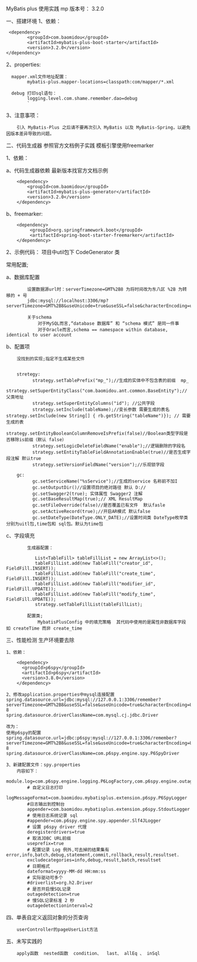 MyBatis plus 使用实践  mp 版本号： 3.2.0

一、搭建环境
    1、依赖：
        
     <dependency>
            <groupId>com.baomidou</groupId>
            <artifactId>mybatis-plus-boot-starter</artifactId>
            <version>3.2.0</version>
    </dependency>
    
   2、properties:
      
      mapper.xml文件地址配置：
            mybatis-plus.mapper-locations=classpath:com/mapper/*.xml
       
      debug 打印sql语句：
            logging.level.com.shame.remember.dao=debug
            `
   3、注意事项：
        
        引入 MyBatis-Plus 之后请不要再次引入 MyBatis 以及 MyBatis-Spring，以避免因版本差异导致的问题。
        
    
二、代码生成器
    参照官方文档例子实践  模板引擎使用freemarker
    
1、依赖：

a、代码生成器依赖 最新版本找官方文档示例
        
        <dependency>
            <groupId>com.baomidou</groupId>
            <artifactId>mybatis-plus-generator</artifactId>
            <version>3.2.0</version>
        </dependency>
        
b、freemarker:
          
        <dependency>
             <groupId>org.springframework.boot</groupId>
             <artifactId>spring-boot-starter-freemarker</artifactId>
        </dependency>

2、示例代码： 项目中util包下  CodeGenerator 类

常用配置;
        
   a、数据库配置
           
            设置数据源url时：serverTimezone=GMT%2B8 为将时间改为东八区 %2B 为转移的 + 号
            jdbc:mysql://localhost:3306/mp?serverTimezone=GMT%2B8&useUnicode=true&useSSL=false&characterEncoding=utf8   
            
            关于schema  
                对于MySQL而言,“database 数据库” 和 “schema 模式” 是同一件事
                对于Oracle而言,schema == namespace within database, identical to user account

   b、配置项 
        
        没找到的实现;指定不生成某些文件
        
         
        stretegy:
              strategy.setTablePrefix("mp_");//生成的实体中不包含表的前缀  mp_
              strategy.setSuperEntityClass("com.baomidou.ant.common.BaseEntity");//父类地址
              strategy.setSuperEntityColumns("id"); //公共字段
              strategy.setInclude(tableName);//变长参数 需要生成的表名 strategy.setInclude(new String[] { rb.getString("tableName")}); // 需要生成的表
              strategy.setEntityBooleanColumnRemoveIsPrefix(false)//Boolean类型字段是否移除is前缀（默认 false）
              strategy.setLogicDeleteFieldName("enable");//逻辑删除的字段名
              strategy.setEntityTableFieldAnnotationEnable(true)//是否生成字段注解 默认true
              strategy.setVersionFieldName("version");//乐观锁字段
              
        gc:
              gc.setServiceName("%sService");//生成的service 名称前不加I
              gc.setOutputDir()//设置项目的绝对路径 默认 D://      
              gc.setSwagger2(true); 实体属性 Swagger2 注解
              gc.setBaseResultMap(true);// XML ResultMap
              gc.setFileOverride(false)//是否覆盖已有文件  默认fasle
              gc.setActiveRecord(true);//开启AR模式 默认false
              gc.setDateType(DateType.ONLY_DATE);//设置时间类 DateType枚举类 分别为uitl包,time包和 sql包。默认为time包
   
   c、字段填充
            
            生成器配置：
            
               List<TableFill> tableFillList = new ArrayList<>();
               tableFillList.add(new TableFill("creator_id", FieldFill.INSERT));
               tableFillList.add(new TableFill("create_time", FieldFill.INSERT));
               tableFillList.add(new TableFill("modifier_id", FieldFill.UPDATE));
               tableFillList.add(new TableFill("modify_time", FieldFill.UPDATE));
               strategy.setTableFillList(tableFillList);
            
            配置类;
                MybatisPlusConfig 中的填充策略  其代码中使用的是属性非数据库字段 如 createTime 而非 create_time

三、性能检测 生产环境要去除

    1、依赖：
        
        <dependency>
          <groupId>p6spy</groupId>
          <artifactId>p6spy</artifactId>
          <version>3.8.0</version>
        </dependency>

    2、修改application.properties中mysql连接配置
    spring.datasource.url=jdbc:mysql://127.0.0.1:3306/remember?serverTimezone=GMT%2B8&useSSL=false&useUnicode=true&characterEncoding=UTF-8
    spring.datasource.driverClassName=com.mysql.cj.jdbc.Driver
    
    改为：
    使用p6spy的配置
    spring.datasource.url=jdbc:p6spy:mysql://127.0.0.1:3306/remember?serverTimezone=GMT%2B8&useSSL=false&useUnicode=true&characterEncoding=UTF-8
    spring.datasource.driverClassName=com.p6spy.engine.spy.P6SpyDriver
    
    3、新建配置文件：spy.properties
        内容如下：
            module.log=com.p6spy.engine.logging.P6LogFactory,com.p6spy.engine.outage.P6OutageFactory
            # 自定义日志打印
            logMessageFormat=com.baomidou.mybatisplus.extension.p6spy.P6SpyLogger
            #日志输出到控制台
            appender=com.baomidou.mybatisplus.extension.p6spy.StdoutLogger
            # 使用日志系统记录 sql
            #appender=com.p6spy.engine.spy.appender.Slf4JLogger
            # 设置 p6spy driver 代理
            deregisterdrivers=true
            # 取消JDBC URL前缀
            useprefix=true
            # 配置记录 Log 例外,可去掉的结果集有error,info,batch,debug,statement,commit,rollback,result,resultset.
            excludecategories=info,debug,result,batch,resultset
            # 日期格式
            dateformat=yyyy-MM-dd HH:mm:ss
            # 实际驱动可多个
            #driverlist=org.h2.Driver
            # 是否开启慢SQL记录
            outagedetection=true
            # 慢SQL记录标准 2 秒
            outagedetectioninterval=2

四、单表自定义返回对象的分页查询
    
        userController的pageUserList方法
        
        
五、未写实践的
    
        apply函数  nested函数  condition、  last、 allEq 、 inSql           
